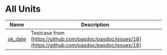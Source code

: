 # All Units


| Name | Description |
|---|---|
| [ok_date](ok_date.md) | Testcase from [https://github.com/pasdoc/pasdoc/issues/18](https://github.com/pasdoc/pasdoc/issues/18)  |

